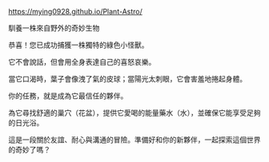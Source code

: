 https://mying0928.github.io/Plant-Astro/

馴養一株來自野外的奇妙生物

恭喜！您已成功捕獲一株獨特的綠色小怪獸。

它不會說話，但會用全身表達自己的喜怒哀樂。

當它口渴時，葉子會像洩了氣的皮球；當陽光太刺眼，它會害羞地捲起身體。

你的任務，就是成為它最信任的夥伴。

為它尋找舒適的巢穴（花盆），提供它愛喝的能量藥水（水），並確保它能享受足夠的日光浴。

這是一段關於友誼、耐心與溝通的冒險。準備好和你的新夥伴，一起探索這個世界的奇妙了嗎？

